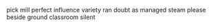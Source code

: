 pick mill perfect influence variety ran doubt as managed steam please beside ground classroom silent
